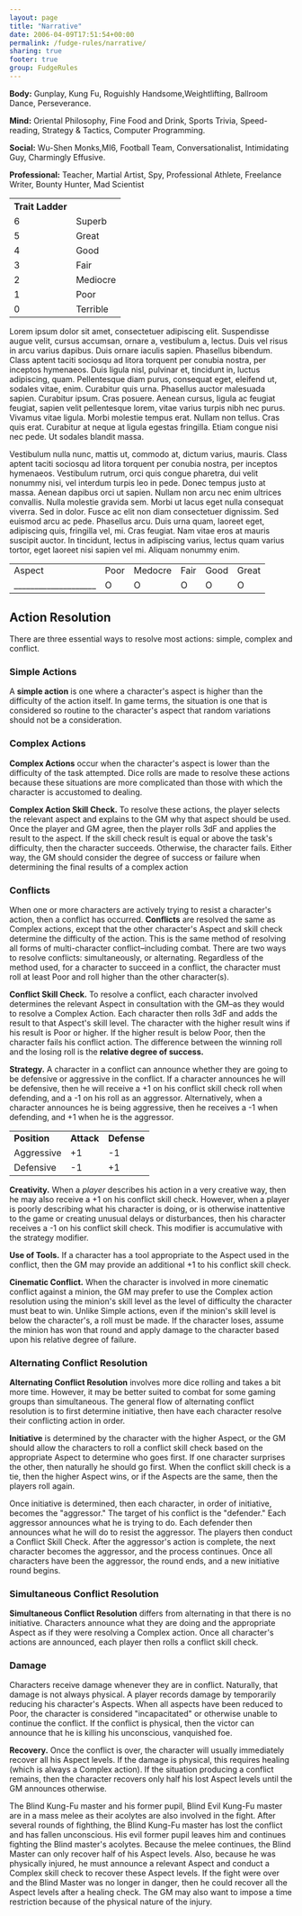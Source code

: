 ```yaml
---
layout: page
title: "Narrative"
date: 2006-04-09T17:51:54+00:00
permalink: /fudge-rules/narrative/
sharing: true
footer: true
group: FudgeRules
---
```




**Body:** Gunplay, Kung Fu, Roguishly Handsome,Weightlifting, Ballroom Dance, Perseverance.

**Mind:** Oriental Philosophy, Fine Food and Drink, Sports Trivia, Speed-reading, Strategy & Tactics, Computer Programming. 

**Social:** Wu-Shen Monks,MI6, Football Team, Conversationalist, Intimidating Guy, Charmingly
Effusive.

**Professional:** Teacher, Martial Artist, Spy, Professional Athlete, Freelance Writer, Bounty Hunter, Mad Scientist


<table class='table'><tr>
</tr>
<tr>
  <th>Trait Ladder</th>
</tr>
<tr>
  <td>6</td>
  <td>Superb</td>
</tr>
<tr>
  <td>5</td>
  <td>Great</td>
</tr>
<tr>
  <td>4</td>
  <td>Good</td>
</tr>
<tr>
  <td>3</td>
  <td>Fair</td>
</tr>
<tr>
  <td>2</td>
  <td>Mediocre</td>
</tr>
<tr>
  <td>1</td>
  <td>Poor</td>
</tr>
<tr>
  <td>0</td>
  <td>Terrible</td>
</tr>
</table>

Lorem ipsum dolor sit amet, consectetuer adipiscing elit. Suspendisse augue velit, cursus accumsan, ornare a, vestibulum a, lectus. Duis vel risus in arcu varius dapibus. Duis ornare iaculis sapien. Phasellus bibendum. Class aptent taciti sociosqu ad litora torquent per conubia nostra, per inceptos hymenaeos. Duis ligula nisl, pulvinar et, tincidunt in, luctus adipiscing, quam. Pellentesque diam purus, consequat eget, eleifend ut, sodales vitae, enim. Curabitur quis urna. Phasellus auctor malesuada sapien. Curabitur ipsum. Cras posuere. Aenean cursus, ligula ac feugiat feugiat, sapien velit pellentesque lorem, vitae varius turpis nibh nec purus. Vivamus vitae ligula. Morbi molestie tempus erat. Nullam non tellus. Cras quis erat. Curabitur at neque at ligula egestas fringilla. Etiam congue nisi nec pede. Ut sodales blandit massa.

Vestibulum nulla nunc, mattis ut, commodo at, dictum varius, mauris. Class aptent taciti sociosqu ad litora torquent per conubia nostra, per inceptos hymenaeos. Vestibulum rutrum, orci quis congue pharetra, dui velit nonummy nisi, vel interdum turpis leo in pede. Donec tempus justo at massa. Aenean dapibus orci ut sapien. Nullam non arcu nec enim ultrices convallis. Nulla molestie gravida sem. Morbi ut lacus eget nulla consequat viverra. Sed in dolor. Fusce ac elit non diam consectetuer dignissim. Sed euismod arcu ac pede. Phasellus arcu. Duis urna quam, laoreet eget, adipiscing quis, fringilla vel, mi. Cras feugiat. Nam vitae eros at mauris suscipit auctor. In tincidunt, lectus in adipiscing varius, lectus quam varius tortor, eget laoreet nisi sapien vel mi. Aliquam nonummy enim. 


<table class='table'><tr>
</tr>
<tr>
  <td>Aspect</td>
  <td>Poor</td>
  <td>Medocre</td>
  <td>Fair</td>
  <td>Good</td>
  <td>Great</td>
</tr>
<tr>
  <td>____________________</td>
  <td>O</td>
  <td>O</td>
  <td>O</td>
  <td>O</td>
  <td>O</td>
</tr>
</table>

## Action Resolution

There are three essential ways to resolve most actions: simple, complex and conflict.

### Simple Actions

A **simple action** is one where a character's aspect is higher than the difficulty of the action itself. In game terms, the situation is one that is considered so routine to the character's aspect that random variations should not be a consideration.

### Complex Actions

**Complex Actions** occur when the character's aspect is lower than the difficulty of the task attempted. Dice rolls are made to resolve these actions because these situations are more complicated than those with which the character is accustomed to dealing. 

**Complex Action Skill Check.** To resolve these actions, the player selects the relevant aspect and explains to the GM why that aspect should be used. Once the player and GM agree, then the player rolls 3dF and applies the result to the aspect. If the skill check result is equal or above the task's difficulty, then the character succeeds. Otherwise, the character fails. Either way, the GM should consider the degree of success or failure when determining the final results of a complex action

### Conflicts

When one or more characters are actively trying to resist a character's action, then a conflict has occurred. **Conflicts** are resolved the same as Complex actions, except that the other character's Aspect and skill check determine the difficulty of the action. This is the same method of resolving all forms of multi-character conflict&ndash;including combat. There are two ways to resolve conflicts: simultaneously, or alternating. Regardless of the method used, for a character to succeed in a conflict, the character must roll at least Poor and roll higher than the other character(s).

**Conflict Skill Check.** To resolve a conflict, each character involved determines the relevant Aspect in consultation with the GM&ndash;as they would to resolve a Complex Action. Each character then rolls 3dF and adds the result to that Aspect's skill level. The character with the higher result wins if his result is Poor or higher. If the higher result is below Poor, then the character fails his conflict action. The difference between the winning roll and the losing roll is the **relative degree of success.**

**Strategy.**  A character in a conflict can announce whether they are going to be defensive or aggressive in the conflict. If a character announces he will be defensive, then he will receive a +1 on his conflict skill check roll when defending, and a -1 on his roll as an aggressor. Alternatively, when a character announces he is being aggressive, then he receives a -1 when defending, and +1 when he is the aggressor.


<table class='table'><tr>
</tr>
<tr>
  <td><strong>Position</strong></td>
  <td><strong>Attack</strong></td>
  <td><strong>Defense</strong></td>
</tr>
<tr>
  <td>Aggressive</td>
  <td>+1</td>
  <td>-1</td>
</tr>
<tr>
  <td>Defensive</td>
  <td>-1</td>
  <td>+1</td>
</tr>
</table>

**Creativity.** When a *player* describes his action in a very creative way, then he may also receive a +1 on his conflict skill check. However, when a player is poorly describing what his character is doing, or is otherwise inattentive to the game or creating unusual delays or disturbances, then his character receives a -1 on his conflict skill check. This modifier is accumulative with the strategy modifier.

**Use of Tools.** If a character has a tool appropriate to the Aspect used in the conflict, then the GM may provide an additional +1 to his conflict skill check.

**Cinematic Conflict.** When the character is involved in more cinematic conflict against a minion, the GM may prefer to use the Complex action resolution using the minion's skill level as the level of difficulty the character must beat to win. Unlike Simple actions, even if the minion's skill level is below the character's, a roll must be made. If the character loses, assume the minion has won that round and apply damage to the character based upon his relative degree of failure.

### Alternating Conflict Resolution

**Alternating Conflict Resolution** involves more dice rolling and takes a bit more time. However, it may be better suited to combat for some gaming groups than simultaneous. The general flow of alternating conflict resolution is to first determine initiative, then have each character resolve their conflicting action in order.

**Initiative** is determined by the character with the higher Aspect, or the GM should allow the characters to roll a conflict skill check based on the appropriate Aspect to determine who goes first. If one character surprises the other, then naturally he should go first. When the conflict skill check is a tie, then the higher Aspect wins, or if the Aspects are the same, then the players roll again.

Once initiative is determined, then each character, in order of initiative, becomes the "aggressor."  The target of his conflict is the "defender." Each aggressor announces what he is trying to do. Each defender then announces what he will do to resist the aggressor. The players then conduct a Conflict Skill Check. After the aggressor's action is complete, the next character becomes the aggressor, and the process continues. Once all characters have been the aggressor, the round ends, and a new initiative round begins.

### Simultaneous Conflict Resolution

**Simultaneous Conflict Resolution** differs from alternating in that there is no initiative. Characters announce what they are doing and the appropriate Aspect as if they were resolving a Complex action. Once all character's actions are announced, each player then rolls a conflict skill check.

### Damage

Characters receive damage whenever they are in conflict. Naturally, that damage is not always physical. A player records damage by temporarily reducing his character's Aspects. When all aspects have been reduced to Poor, the character is considered "incapacitated" or otherwise unable to continue the conflict. If the conflict is physical, then the victor can announce that he is killing his unconscious, vanquished foe.

**Recovery.** Once the conflict is over, the character will usually immediately recover all his Aspect levels. If the damage is physical, this requires healing (which is always a Complex action). If the situation producing a conflict remains, then the character recovers only half his lost Aspect levels until the GM announces otherwise.

<div class=''>
The Blind Kung-Fu master and his former pupil, Blind Evil Kung-Fu master are in a mass melee as their acolytes are also involved in the fight. After several rounds of fighthing, the Blind Kung-Fu master has lost the conflict and has fallen unconscious. His evil former pupil leaves him and continues fighting the Blind master's acolytes. Because the melee continues, the Blind Master can only recover half of his Aspect levels. Also, because he was physically injured, he must announce a relevant Aspect and conduct a Complex skill check to recover these Aspect levels. If the fight were over and the Blind Master was no longer in danger, then he could recover all the Aspect levels after a healing check. The GM may also want to impose a time restriction because of the physical nature of the injury.
</div>
